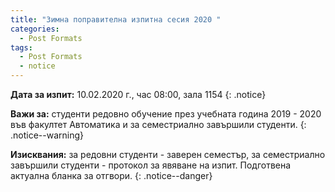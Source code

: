 ```yaml
---
title: "Зимна поправителна изпитна сесия 2020 "
categories:
  - Post Formats
tags:
  - Post Formats
  - notice
--- 
```


**Дата за изпит:** 10.02.2020 г., час 08:00, зала 1154 
{: .notice}

**Важи за:** студенти редовно обучение през учебната година 2019 - 2020 във факултет Автоматика и за семестриално завършили студенти. 
{: .notice--warning}

**Изисквания:** за редовни студенти - заверен семестър, за семестриално завършили студенти - протокол за явяване на изпит. Подготвена актуална бланка за отгвори. 
{: .notice--danger}
